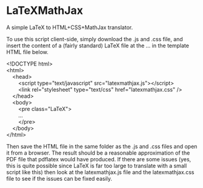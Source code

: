 LaTeXMathJax
============

A simple LaTeX to HTML+CSS+MathJax translator.

To use this script client-side, simply download the .js and .css file, and insert the content of a (fairly standard) LaTeX file at the ... in the template HTML file below.

&lt;!DOCTYPE html><br>
&lt;html><br>
 &nbsp; &nbsp; &lt;head><br>
 &nbsp; &nbsp; &nbsp; &nbsp; &lt;script type="text/javascript" src="latexmathjax.js">&lt;/script><br>
 &nbsp; &nbsp; &nbsp; &nbsp; &lt;link rel="stylesheet" type="text/css" href="latexmathjax.css" /><br>
 &nbsp; &nbsp; &lt;/head><br>
 &nbsp; &nbsp; &lt;body><br>
 &nbsp; &nbsp; &nbsp; &nbsp; &lt;pre class="LaTeX"><br>
 &nbsp; &nbsp; &nbsp; &nbsp; ...<br>
 &nbsp; &nbsp; &nbsp; &nbsp; &lt;/pre><br>
 &nbsp; &nbsp; &lt;/body><br>
&lt;/html>

Then save the HTML file in the same folder as the .js and .css files and open it from a browser. The result should be a reasonable approximation of the PDF file that pdflatex would have produced. If there are some issues (yes, this is quite possible since LaTeX is far too large to translate with a small script like this) then look at the latexmathjax.js file and the latexmathjax.css file to see if the issues can be fixed easily.
